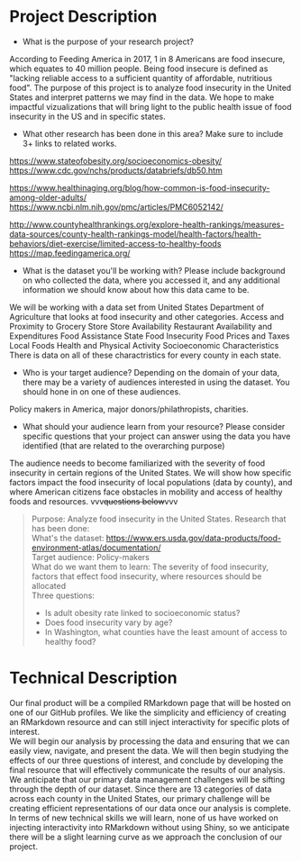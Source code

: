 # Project Description
- What is the purpose of your research project?  

According to Feeding America in 2017, 1 in 8 Americans are food insecure, which equates to 40 million people. Being food insecure is defined as "lacking reliable access to a sufficient quantity of affordable, nutritious food". The purpose of this project is to analyze food insecurity in the United States and interpret patterns we may find in the data. We hope to make impactful vizualizations that will bring light to the public health issue of food insecurity in the US and in specific states.

- What other research has been done in this area? Make sure to include 3+ links to related works.

https://www.stateofobesity.org/socioeconomics-obesity/
https://www.cdc.gov/nchs/products/databriefs/db50.htm

https://www.healthinaging.org/blog/how-common-is-food-insecurity-among-older-adults/
https://www.ncbi.nlm.nih.gov/pmc/articles/PMC6052142/

http://www.countyhealthrankings.org/explore-health-rankings/measures-data-sources/county-health-rankings-model/health-factors/health-behaviors/diet-exercise/limited-access-to-healthy-foods
https://map.feedingamerica.org/

- What is the dataset you'll be working with?  Please include background on who collected the data, where you accessed it, and any additional information we should know about how this data came to be.  

We will be working with a data set from United States Department of Agriculture that looks at food insecurity and other categories.
Access and Proximity to Grocery Store
Store Availability
Restaurant Availability and Expenditures
Food Assistance
State Food Insecurity
Food Prices and Taxes
Local Foods
Health and Physical Activity
Socioeconomic Characteristics
There is data on all of these charactristics for every county in each state.

- Who is your target audience?  Depending on the domain of your data, there may be a variety of audiences interested in using the dataset. You should hone in on one of these audiences.  

Policy makers in America, major donors/philathropists, charities.

- What should your audience learn from your resource? Please consider specific questions that your project can answer using the data you have identified (that are related to the overarching purpose)

The audience needs to become familiarized with the severity of food insecurity in certain regions of the United States. We will show how specific factors impact the food insecurity of local populations (data by county), and where American citizens face obstacles in mobility and access of healthy foods and resources.
vvv~~questions below~~vvv

> Purpose: Analyze food insecurity in the United States.
> Research that has been done:  
> What's the dataset:  https://www.ers.usda.gov/data-products/food-environment-atlas/documentation/  
> Target audience: Policy-makers  
> What do we want them to learn: The severity of food insecurity, factors that effect food insecurity, where resources should be allocated  
> Three questions:
> - Is adult obesity rate linked to socioeconomic status?  
> - Does food insecurity vary by age?
> - In Washington, what counties have the least amount of access to healthy food?

# Technical Description
Our final product will be a compiled RMarkdown page that will be hosted on one of our GitHub profiles.  We like the simplicity and efficiency of creating an RMarkdown resource and can still inject interactivity for specific plots of interest.  
We will begin our analysis by processing the data and ensuring that we can easily view, navigate, and present the data.  We will then begin studying the effects of our three questions of interest, and conclude by developing the final resource that will effectively communicate the results of our analysis.
We anticipate that our primary data management challenges will be sifting through the depth of our dataset.  Since there are 13 categories of data across each county in the United States, our primary challenge will be creating efficient representations of our data once our analysis is complete.  
In terms of new technical skills we will learn, none of us have worked on injecting interactivity into RMarkdown without using Shiny, so we anticipate there will be a slight learning curve as we approach the conclusion of our project.

